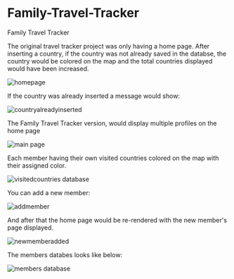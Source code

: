 # Family-Travel-Tracker
Family Travel Tracker

The original travel tracker project was only having a home page. After inserting a country, if the country was not already saved in the databse, the country would be colored on the map and the total countries displayed would have been increased.

![homepage](https://github.com/user-attachments/assets/ee6ffdac-eec5-466f-a783-602b14376fd9)

If the country was already inserted a message would show:

![countryalreadyinserted](https://github.com/user-attachments/assets/8340f56d-44d7-4bd2-89d7-249baea2f3f5)

The Family Travel Tracker version, would display multiple profiles on the home page

![main page](https://github.com/user-attachments/assets/f9cd4535-7ccc-479d-8107-c45d6db76f29)

Each member having their own visited countries colored on the map with their assigned color.

![visitedcountries database](https://github.com/user-attachments/assets/b5c6ae81-5cb7-4ac3-8308-04e481096e87)

You can add a new member: 

![addmember](https://github.com/user-attachments/assets/2037aaa0-1c4c-4ccc-a250-c16e128834b7)

And after that the home page would be re-rendered with the new member's page displayed.

![newmemberadded](https://github.com/user-attachments/assets/1a820494-aea8-41fa-87f3-9ffd52e27372)

The members databes looks like below:

![members database](https://github.com/user-attachments/assets/16ecb1a3-48cf-466d-9c5f-92cbcd1f9635)
